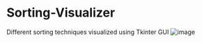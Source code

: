 # Sorting-Visualizer
Different sorting techniques visualized using Tkinter GUI
![image](https://user-images.githubusercontent.com/55752742/125504121-b99e7ba3-8065-49e6-a080-3651ad27fd9c.png)
